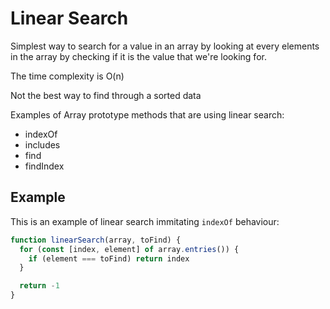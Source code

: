 # Linear Search

Simplest way to search for a value in an array by looking at every elements in the array by checking if it is the value that we're looking for.

The time complexity is O(n)

Not the best way to find through a sorted data

Examples of Array prototype methods that are using linear search:
- indexOf
- includes
- find
- findIndex

## Example

This is an example of linear search immitating `indexOf` behaviour:

```javascript
function linearSearch(array, toFind) {
  for (const [index, element] of array.entries()) {
    if (element === toFind) return index
  }

  return -1
}
```
